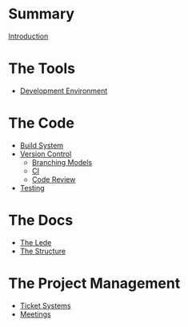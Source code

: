 # Summary

[Introduction](intro.md)

# The Tools

- [Development Environment](dev-env.md)

# The Code

- [Build System](build-systems.md)
- [Version Control]()
    - [Branching Models]()
    - [CI]()
    - [Code Review]()
- [Testing]()

# The Docs

- [The Lede]()
- [The Structure]()

# The Project Management

- [Ticket Systems]()
- [Meetings]()

